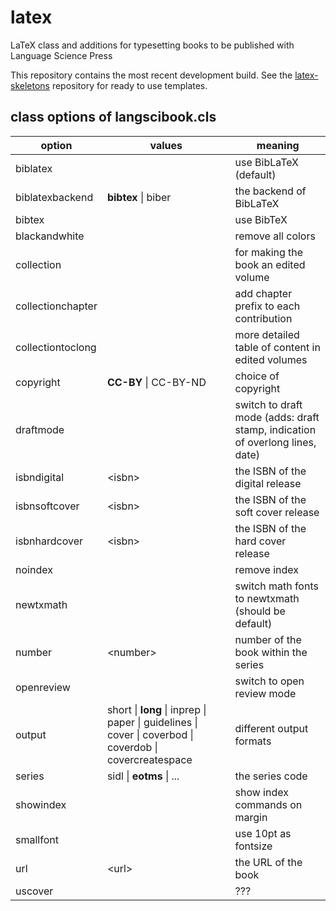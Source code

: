 # latex

LaTeX class and additions for typesetting books to be published with Language Science Press

This repository contains the most recent development build. See the [latex-skeletons](https://github.com/langsci/latex-skeletons) repository for ready to use templates.

## class options of langscibook.cls

option | values | meaning
-------|--------|---------
biblatex | | use BibLaTeX (default)
biblatexbackend | **bibtex** \| biber | the backend of BibLaTeX
bibtex | | use BibTeX
blackandwhite | | remove all colors
collection | | for making the book an edited volume
collectionchapter | | add chapter prefix to each contribution
collectiontoclong | | more detailed table of content in edited volumes
copyright | **CC-BY** \| CC-BY-ND | choice of copyright
draftmode | | switch to draft mode (adds: draft stamp, indication of overlong lines, date)
isbndigital | \<isbn\> | the ISBN of the digital release
isbnsoftcover | \<isbn\> | the ISBN of the soft cover release
isbnhardcover | \<isbn\> | the ISBN of the hard cover release
noindex | | remove index
newtxmath | | switch math fonts to newtxmath (should be default)
number | \<number\> | number of the book within the series
openreview | | switch to open review mode
output | short \| **long** \| inprep \| paper \| guidelines \| cover \| coverbod \| coverdob \| covercreatespace | different output formats
series | sidl \| __eotms__ \| ... | the series code
showindex | | show index commands on margin
smallfont | | use 10pt as fontsize
url | \<url\> | the URL of the book 
uscover | | ???













